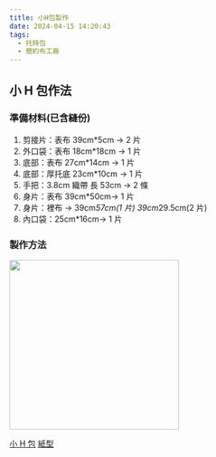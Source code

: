 ```yaml
---
title: 小H包製作
date: 2024-04-15 14:20:43
tags:
  - 托特包
  - 簡約布工廠
---
```


## 小 H 包作法

### 準備材料(已含縫份)

1. 剪接片：表布 39cm\*5cm → 2 片
2. 外口袋：表布 18cm\*18cm → 1 片
3. 底部：表布 27cm\*14cm → 1 片
4. 底部：厚托底 23cm\*10cm → 1 片
5. 手把：3.8cm 織帶 長 53cm → 2 條
6. 身片：表布 39cm\*50cm→ 1 片
7. 身片：裡布 → 39cm*57cm(1 片) 39cm*29.5cm(2 片)
8. 內口袋：25cm\*16cm→ 1 片

### 製作方法

<img class="card-img"
     src="https://firebasestorage.googleapis.com/v0/b/handmadeblog-feb03.appspot.com/o/%E5%B0%8FH%E5%8C%85%E4%B8%89%E8%89%B2.jpg?alt=media&token=a8044d83-1fb7-4cab-a2fe-c67697ed9b31"
     width="300">

[小 H 包](https://www.youtube.com/watch?v=VLG2gwHaiKk)
[紙型](https://firebasestorage.googleapis.com/v0/b/handmadeblog-feb03.appspot.com/o/090%E5%B0%8FH%E5%8C%85%E6%9B%B4%E6%96%B0%E7%89%88%E7%B4%99%E5%9E%8B.pdf?alt=media&token=258f09ac-0cc7-41ef-abbd-b1b4f2294f2e)
